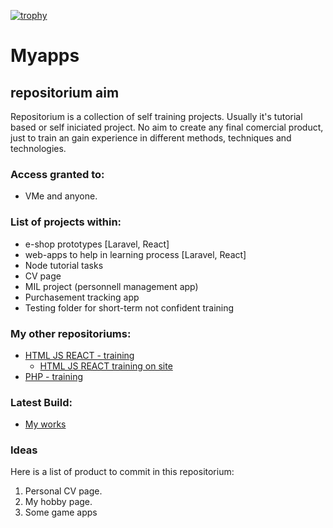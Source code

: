 [![trophy](https://github-profile-trophy.vercel.app/?username=ryo-ma)](https://github.com/ryo-ma/github-profile-trophy)
# Myapps
##  repositorium aim

Repositorium is a collection of self training projects. Usually it's tutorial based or self iniciated project. No aim to create any final comercial product, just to train an gain experience in different methods, techniques and technologies.

### Access granted to:
- VMe and anyone.

### List of projects within:
- e-shop prototypes [Laravel, React]
- web-apps to help in learning process [Laravel, React]
- Node tutorial tasks
- CV page
- MIL project (personnell management app)
- Purchasement tracking app
- Testing folder for short-term not confident training

### My other repositoriums:

+ [HTML JS REACT - training](https://github.com/ViliusSenkus/Prima)
  * [HTML JS REACT training on site](https://viliussenkus.github.io/Prima/)
+ [PHP - training](https://github.com/ViliusSenkus/PHP-training)

### Latest Build:

+ [My works](public/index.html)

### Ideas
Here is a list of product to commit in this repositorium:
1. Personal CV page.
2. My hobby page.
3. Some game apps
